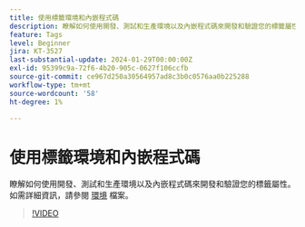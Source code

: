 ```yaml
---
title: 使用標籤環境和內嵌程式碼
description: 瞭解如何使用開發、測試和生產環境以及內嵌程式碼來開發和驗證您的標籤屬性。
feature: Tags
level: Beginner
jira: KT-3527
last-substantial-update: 2024-01-29T00:00:00Z
exl-id: 95399c9a-72f6-4b20-905c-0627f106ccfb
source-git-commit: ce967d250a30564957ad8c3b0c0576aa0b225288
workflow-type: tm+mt
source-wordcount: '58'
ht-degree: 1%

---
```


# 使用標籤環境和內嵌程式碼

瞭解如何使用開發、測試和生產環境以及內嵌程式碼來開發和驗證您的標籤屬性。 如需詳細資訊，請參閱 [環境](https://experienceleague.adobe.com/docs/experience-platform/tags/publish/environments/environments.html?lang=zh-Hant) 檔案。

>[!VIDEO](https://video.tv.adobe.com/v/28729/?learn=on)
